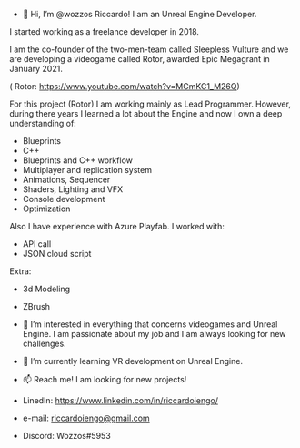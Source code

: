 - 👋 Hi, I’m @wozzos Riccardo! I am an Unreal Engine Developer. 

I started working as a freelance developer in 2018.  

I am the co-founder of the two-men-team called Sleepless Vulture and we are developing a videogame called Rotor, awarded Epic Megagrant in January 2021.

( Rotor: https://www.youtube.com/watch?v=MCmKC1_M26Q)

For this project (Rotor) I am working mainly as Lead Programmer.
However, during there years I learned a lot about the Engine and now I own a deep understanding of:
- Blueprints
- C++
- Blueprints and C++ workflow
- Multiplayer and replication system
- Animations, Sequencer
- Shaders, Lighting and VFX
- Console development
- Optimization

Also I have experience with Azure Playfab. I worked with:
- API call
- JSON cloud script

Extra:
- 3d Modeling
- ZBrush


- 👀 I’m interested in everything that concerns videogames and Unreal Engine. I am passionate about my job and I am always looking for new challenges.

- 🌱 I’m currently learning VR development on Unreal Engine.

- 📫 Reach me! I am looking for new projects!

- LinedIn: https://www.linkedin.com/in/riccardoiengo/
- e-mail:  riccardoiengo@gmail.com
- Discord: Wozzos#5953


<!---
wozzos/wozzos is a ✨ special ✨ repository because its `README.md` (this file) appears on your GitHub profile.
You can click the Preview link to take a look at your changes.
--->
